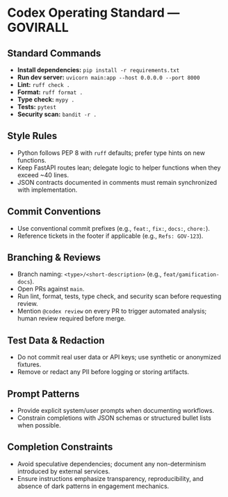 # Codex Operating Standard — GOVIRALL

## Standard Commands
- **Install dependencies:** `pip install -r requirements.txt`
- **Run dev server:** `uvicorn main:app --host 0.0.0.0 --port 8000`
- **Lint:** `ruff check .`
- **Format:** `ruff format .`
- **Type check:** `mypy .`
- **Tests:** `pytest`
- **Security scan:** `bandit -r .`

## Style Rules
- Python follows PEP 8 with `ruff` defaults; prefer type hints on new functions.
- Keep FastAPI routes lean; delegate logic to helper functions when they exceed ~40 lines.
- JSON contracts documented in comments must remain synchronized with implementation.

## Commit Conventions
- Use conventional commit prefixes (e.g., `feat:`, `fix:`, `docs:`, `chore:`).
- Reference tickets in the footer if applicable (e.g., `Refs: GOV-123`).

## Branching & Reviews
- Branch naming: `<type>/<short-description>` (e.g., `feat/gamification-docs`).
- Open PRs against `main`.
- Run lint, format, tests, type check, and security scan before requesting review.
- Mention `@codex review` on every PR to trigger automated analysis; human review required before merge.

## Test Data & Redaction
- Do not commit real user data or API keys; use synthetic or anonymized fixtures.
- Remove or redact any PII before logging or storing artifacts.

## Prompt Patterns
- Provide explicit system/user prompts when documenting workflows.
- Constrain completions with JSON schemas or structured bullet lists when possible.

## Completion Constraints
- Avoid speculative dependencies; document any non-determinism introduced by external services.
- Ensure instructions emphasize transparency, reproducibility, and absence of dark patterns in engagement mechanics.
